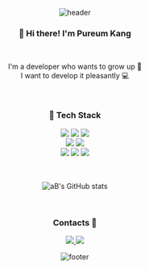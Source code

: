 <div align="center"/>

![header](https://capsule-render.vercel.app/api?type=waving&text=Pureum%20Kang%20🌊&height=205&color=F2B85C&fontColor=ffffff&fontAlignY=33&rotate=5)

<div align="center">

<h3 align="center"> 🤟 Hi there! I'm Pureum Kang </h3>

<br/>

<div align="center">
  <p text-align="left">
    I'm a developer who wants to grow up 💪 </br>
    I want to develop it pleasantly 💻 </br>
  </p>
</p>

<br/>

<h3 align="center"> 🚀 Tech Stack </h3>

<div align="center">
  <img src="https://img.shields.io/badge/Javascript-F7DF1E?style=for-the-badge&logo=JavaScript&logoColor=white"/>
  <img src="https://img.shields.io/badge/React-61DAFB?style=for-the-badge&logo=React&logoColor=white"/>
  <img src="https://img.shields.io/badge/Redux-764ABC?style=for-the-badge&logo=Redux&logoColor=white"/>
  <br/>
  <img src="https://img.shields.io/badge/HTML-E34F26?style=for-the-badge&logo=HTML5&logoColor=white"/>
  <img src="https://img.shields.io/badge/CSS-1572B6?style=for-the-badge&logo=CSS3&logoColor=white"/>
  <br/>
  <img src="https://img.shields.io/badge/Java-007396?style=for-the-badge&logo=Java&logoColor=white"/>
  <img src="https://img.shields.io/badge/Spring-6DB33F?style=for-the-badge&logo=Spring&logoColor=white"/>
  <img src="https://img.shields.io/badge/Oracle-F80000?style=for-the-badge&logo=Oracle&logoColor=white"/>
</div>

<br/>
<br/>

<div align="center">
  
  ![aB's GitHub stats](https://github-readme-stats.vercel.app/api?username=rkdvnfma90&count_private=true&hide=issues&show_icons=true&theme=slateorange)
  
</div>

<br/>

<h3> Contacts 📡 </h3>

<div align="center">
  <a href="https://rkdvnfma90.tistory.com" target="_blank">
    <img src="https://img.shields.io/badge/Tistory-f74e00?style=for-the-badge&logo=Thumbtack&logoColor=white"/>
  </a>
  
  <a href="mailto:rkdvnfma90@gmail.com" target="_blank">
    <img src="https://img.shields.io/badge/Gmail-d14836?style=for-the-badge&logo=Gmail&logoColor=white"/>
  </a>
</div>

![footer](https://capsule-render.vercel.app/api?section=footer&type=waving&color=F2B85C)

</div>
